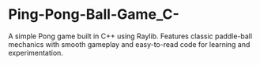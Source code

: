 # Ping-Pong-Ball-Game_C-
A simple Pong game built in C++ using Raylib. Features classic paddle-ball mechanics with smooth gameplay and easy-to-read code for learning and experimentation.
